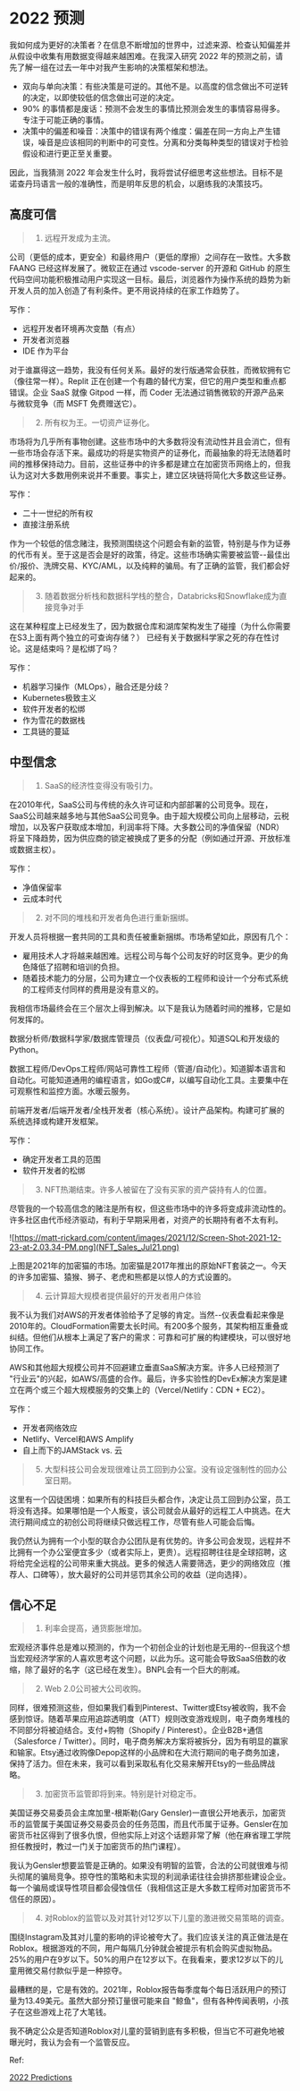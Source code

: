 # 2022 预测

我如何成为更好的决策者？在信息不断增加的世界中，过滤来源、检查认知偏差并从假设中收集有用数据变得越来越困难。在我深入研究 2022 年的预测之前，请先了解一组在过去一年中对我产生影响的决策框架和想法。

* 双向与单向决策：有些决策是可逆的。其他不是。以高度的信念做出不可逆转的决定，以即使较低的信念做出可逆的决定。
* 90% 的事情都是废话：预测不会发生的事情比预测会发生的事情容易得多。专注于可能正确的事情。
* 决策中的偏差和噪音：决策中的错误有两个维度：偏差在同一方向上产生错误，噪音是应该相同的判断中的可变性。分离和分类每种类型的错误对于检验假设和进行更正至关重要。

因此，当我猜测 2022 年会发生什么时，我将尝试仔细思考这些想法。目标不是诺查丹玛语言一般的准确性，而是明年反思的机会，以磨练我的决策技巧。

## 高度可信

> 1. 远程开发成为主流。

公司（更低的成本，更安全）和最终用户（更低的摩擦）之间存在一致性。大多数 FAANG 已经这样发展了。微软正在通过 vscode-server 的开源和 GitHub 的原生代码空间功能积极推动用户实现这一目标。最后，浏览器作为操作系统的趋势为新开发人员的加入创造了有利条件。更不用说持续的在家工作趋势了。

写作：

* 远程开发者环境再次变酷（有点）
* 开发者浏览器
* IDE 作为平台

对于谁赢得这一趋势，我没有任何关系。最好的发行版通常会获胜，而微软拥有它（像往常一样）。Replit 正在创建一个有趣的替代方案，但它的用户类型和重点都错误。企业 SaaS 就像 Gitpod 一样，而 Coder 无法通过销售微软的开源产品来与微软竞争（而 MSFT 免费赠送它）。

> 2. 所有权为王。一切资产证券化。

市场将为几乎所有事物创建。这些市场中的大多数将没有流动性并且会消亡，但有一些市场会存活下来。最成功的将是实物资产的证券化，而最抽象的将无法随着时间的推移保持动力。目前，这些证券中的许多都是建立在加密货币网络上的，但我认为这对大多数用例来说并不重要。事实上，建立区块链将简化大多数这些证券。

写作：

* 二十一世纪的所有权
* 直接注册系统

作为一个较低的信念赌注，我预测围绕这个问题会有新的监管，特别是与作为证券的代币有关。至于这是否会是好的政策，待定。这些市场确实需要被监管--最佳出价/报价、洗牌交易、KYC/AML，以及纯粹的骗局。有了正确的监管，我们都会好起来的。

> 3. 随着数据分析栈和数据科学栈的整合，Databricks和Snowflake成为直接竞争对手

这在某种程度上已经发生了，因为数据仓库和湖库架构发生了碰撞（为什么你需要在S3上面有两个独立的可查询存储？） 已经有关于数据科学家之死的存在性讨论。这是结束吗？是松绑了吗？

写作：

* 机器学习操作（MLOps），融合还是分歧？
* Kubernetes极致主义
* 软件开发者的松绑
* 作为雪花的数据栈
* 工具链的蔓延

## 中型信念

> 1. SaaS的经济性变得没有吸引力。

在2010年代，SaaS公司与传统的永久许可证和内部部署的公司竞争。现在，SaaS公司越来越多地与其他SaaS公司竞争。由于超大规模公司向上层移动，云税增加，以及客户获取成本增加，利润率将下降。大多数公司的净值保留（NDR）将呈下降趋势，因为供应商的锁定被换成了更多的分配（例如通过开源、开放标准或数据主权）。 

写作：

* 净值保留率
* 云成本时代
  
> 2. 对不同的堆栈和开发者角色进行重新捆绑。

开发人员将根据一套共同的工具和责任被重新捆绑。市场希望如此，原因有几个：

* 雇用技术人才将越来越困难。远程公司与每个公司友好的时区竞争。更少的角色降低了招聘和培训的负担。
* 随着技术能力的分层，公司为建立一个仪表板的工程师和设计一个分布式系统的工程师支付同样的费用是没有意义的。

我相信市场最终会在三个层次上得到解决。以下是我认为随着时间的推移，它是如何发挥的。

数据分析师/数据科学家/数据库管理员（仪表盘/可视化）。知道SQL和开发级的Python。

数据工程师/DevOps工程师/网站可靠性工程师（管道/自动化）。知道脚本语言和自动化。可能知道通用的编程语言，如Go或C#，以编写自动化工具。主要集中在可观察性和监控方面。水暖云服务。

前端开发者/后端开发者/全栈开发者（核心系统）。设计产品架构。构建可扩展的系统选择或构建开发框架。

写作：

* 确定开发者工具的范围
* 软件开发者的松绑
  
> 3. NFT热潮结束。许多人被留在了没有买家的资产袋持有人的位置。

尽管我的一个较高信念的赌注是所有权，但这些市场中的许多将变成非流动性的。许多社区由代币经济驱动，有利于早期采用者，对资产的长期持有者不太有利。

![https://matt-rickard.com/content/images/2021/12/Screen-Shot-2021-12-23-at-2.03.34-PM.png](NFT_Sales_Jul21.png)

上图是2021年的加密猫的市场。加密猫是2017年推出的原始NFT套装之一。今天的许多加密猫、猿猴、狮子、老虎和熊都是以惊人的方式设置的。

> 4. 云计算超大规模者提供最好的开发者用户体验

我不认为我们对AWS的开发者体验给予了足够的肯定。当然--仪表盘看起来像是2010年的。CloudFormation需要太长时间。有200多个服务，其架构相互重叠或纠结。但他们从根本上满足了客户的需求：可靠和可扩展的构建模块，可以很好地协同工作。

AWS和其他超大规模公司并不回避建立垂直SaaS解决方案。许多人已经预测了 "行业云"的兴起，如AWS/高盛的合作。最后，许多实验性的DevEx解决方案是建立在两个或三个超大规模服务的交集上的（Vercel/Netlify：CDN + EC2）。

写作：

* 开发者网络效应
* Netlify、Vercel和AWS Amplify
* 自上而下的JAMStack vs. 云
    
> 5. 大型科技公司会发现很难让员工回到办公室。没有设定强制性的回办公室日期。

这里有一个囚徒困境：如果所有的科技巨头都合作，决定让员工回到办公室，员工将没有选择。如果哪怕是一个人叛变，该公司就会从最好的远程工人中挑选。在大流行期间成立的初创公司将继续只做远程工作，尽管有些人可能会后悔。

我仍然认为拥有一个小型的联合办公团队是有优势的。许多公司会发现，远程并不比拥有一个办公室便宜多少（或者实际上，更贵）。远程招聘往往是全球招聘，这将给完全远程的公司带来重大挑战。更多的候选人需要筛选，更少的网络效应（推荐人、口碑等），放大最好的公司并惩罚其余公司的收益（逆向选择）。

## 信心不足

> 1. 利率会提高，通货膨胀增加。

宏观经济事件总是难以预测的，作为一个初创企业的计划也是无用的--但我这个想当宏观经济学家的人喜欢思考这个问题，以此为乐。这可能会导致SaaS倍数的收缩，除了最好的名字（这已经在发生）。BNPL会有一个巨大的削减。

> 2. Web 2.0公司被大公司收购。

同样，很难预测这些，但如果我们看到Pinterest、Twitter或Etsy被收购，我不会感到惊讶。随着苹果应用追踪透明度（ATT）规则改变游戏规则，电子商务堆栈的不同部分将被迫结合。支付+购物（Shopify / Pinterest）。企业B2B+通信（Salesforce / Twitter）。同时，电子商务解决方案将被拆分，因为有明显的赢家和输家。Etsy通过收购像Depop这样的小品牌和在大流行期间的电子商务加速，保持了活力。但在未来，我可以看到采取私有化交易来解开Etsy的一些品牌战略。

> 3. 加密货币监管即将到来。特别是针对稳定币。

美国证券交易委员会主席加里-根斯勒(Gary Gensler)一直很公开地表示，加密货币的监管属于美国证券交易委员会的任务范围，而且代币属于证券。Gensler在加密货币社区得到了很多仇恨，但他实际上对这个话题非常了解（他在麻省理工学院担任教授时，教过一门关于加密货币的热门课程）。

我认为Gensler想要监管是正确的。如果没有明智的监管，合法的公司就很难与彻头彻尾的骗局竞争。掠夺性的策略和未实现的利润承诺往往会排挤那些建设企业。每一个骗局或误导性项目都会侵蚀信任（我相信这正是大多数工程师对加密货币不信任的原因）。

> 4. 对Roblox的监管以及对其针对12岁以下儿童的激进微交易策略的调查。

围绕Instagram及其对儿童的影响的评论被夸大了。我们应该关注的真正做法是在Roblox。根据游戏的不同，用户每隔几分钟就会被提示有机会购买虚拟物品。25%的用户在9岁以下。50%的用户在12岁以下。在我看来，要求12岁以下的儿童用微交易付款似乎是一种掠夺。

最糟糕的是，它是有效的。2021年，Roblox报告每季度每个每日活跃用户的预订量为13.49美元。虽然大部分预订量很可能来自 "鲸鱼"，但有各种传闻表明，小孩子在这些游戏上花了大笔钱。

我不确定公众是否知道Roblox对儿童的营销到底有多积极，但当它不可避免地被曝光时，我认为会有一个监管反应。

Ref:

[2022 Predictions](https://matt-rickard.com/2022-predictions/)
